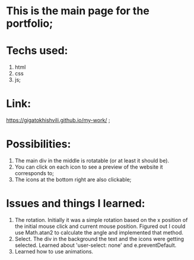 # This is the main page for the portfolio; 


# Techs used:
1. html
2. css
3. js;


# Link:
https://gigatokhishvili.github.io/my-work/ ;


# Possibilities:
1. The main div in the middle is rotatable (or at least it should be).
2. You can click on each icon to see a preview of the website it corresponds to;
3. The icons at the bottom right are also clickable;

# Issues and things I learned:
1. The rotation. Initially it was a simple rotation based on the x position of the initial mouse click and current mouse position. Figured out I could use Math.atan2 to calculate the angle and implemented that method.
2. Select. The div in the background the text and the icons were getting selected. Learned about 'user-select: none' and e.preventDefault.
3. Learned how to use animations.
